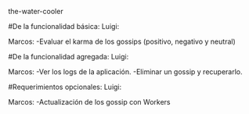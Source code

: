 the-water-cooler


#De la funcionalidad básica:
Luigi:
<!-- -Ver los gossips de los usuarios -->
<!-- -Escoger un nombre para publicar gossips -->
<!-- -Eliminar un gossip publicado por si mismo -->
<!-- -Publicar gossips -->

Marcos:
-Evaluar el karma de los gossips (positivo, negativo y neutral)


#De la funcionalidad agregada:
Luigi:
<!-- -Ver gossips de todos los usuarios (admin) -->

Marcos:
-Ver los logs de la aplicación.
-Eliminar un gossip y recuperarlo.



#Requerimientos opcionales:
Luigi:
<!-- -Busqueda FUCK YEAAAAAAAAAAaaaaaaaaaaaaaaaaaaaaaaaaaaaaaaaaaaaaaaaaAAAAAAAAAAAAAAAAAAAAAAAAAAAAAAAAAAAAAAAAAAH-->

Marcos:
-Actualización de los gossip con Workers
